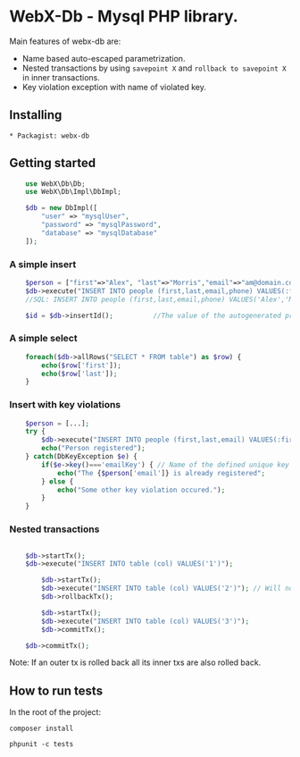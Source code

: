 # WebX-Db - Mysql PHP library.
Main features of webx-db are:
* Name based auto-escaped parametrization.
* Nested transactions by using `savepoint X` and `rollback to savepoint X` in inner transactions.
* Key violation exception with name of violated key.

## Installing
    * Packagist: webx-db

## Getting started
```php
    use WebX\Db\Db;
    use WebX\Db\Impl\DbImpl;

    $db = new DbImpl([
        "user" => "mysqlUser",
        "password" => "mysqlPassword",
        "database" => "mysqlDatabase"
    ]);
```
### A simple insert
```php
    $person = ["first"=>"Alex", "last"=>"Morris","email"=>"am@domain.com"];
    $db->execute("INSERT INTO people (first,last,email,phone) VALUES(:first,:last,:email,:phone)", $person);
    //SQL: INSERT INTO people (first,last,email,phone) VALUES('Alex','Morris','am@domain',NULL);

    $id = $db->insertId();          //The value of the autogenerated primary key.
```

### A simple select
```php
    foreach($db->allRows("SELECT * FROM table") as $row) {
        echo($row['first']);
        echo($row['last']);
    }
```

### Insert with key violations
```php
    $person = [...];
    try {
        $db->execute("INSERT INTO people (first,last,email) VALUES(:first,:last,:email)", $person);
        echo("Person registered");
    } catch(DbKeyException $e) {
        if($e->key()==='emailKey') { // Name of the defined unique key in MySQL
            echo("The {$person['email']} is already registered";
        } else {
            echo("Some other key violation occured.");
        }
    }


```
### Nested transactions
```php

    $db->startTx();
    $db->execute("INSERT INTO table (col) VALUES('1')");

        $db->startTx();
        $db->execute("INSERT INTO table (col) VALUES('2')"); // Will not be commited
        $db->rollbackTx();

        $db->startTx();
        $db->execute("INSERT INTO table (col) VALUES('3')");
        $db->commitTx();

    $db->commitTx();

```
Note: If an outer tx is rolled back all its inner txs are also rolled back.



## How to run tests
In the root of the project:

  `composer install`

  `phpunit -c tests`

